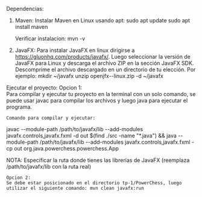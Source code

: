 Dependencias:

1) Maven:
    Instalar Maven en Linux usando apt:
        sudo apt update
        sudo apt install maven
        
    Verificar instalacion:
        mvn -v
    
2) JavaFX:
    Para instalar JavaFX en linux dirigirse a https://gluonhq.com/products/javafx/. Luego seleccionar la versión de JavaFX para Linux y descarga el archivo ZIP en la sección JavaFX SDK.
    Descomprime el archivo descargado en un directorio de tu elección. Por ejemplo:
        mkdir ~/javafx
        unzip openjfx-<version>-linux.zip -d ~/javafx

Ejecutar el proyecto:
    Opcion 1:    
    Para compilar y ejecutar tu proyecto en la terminal con un solo comando, se puede usar javac para compilar los archivos y luego java para ejecutar el programa.
    
    Comando para compilar y ejecutar:

javac --module-path /path/to/javafx/lib --add-modules javafx.controls,javafx.fxml -d out $(find ./src -name "*.java") && java --module-path /path/to/javafx/lib --add-modules javafx.controls,javafx.fxml -cp out org.java.powerchess.powerchess.App

NOTA: Especificar la ruta donde tienes las librerías de JavaFX (reemplaza /path/to/javafx/lib con la ruta real)

    Opcion 2:
    Se debe estar posicionado en el directorio tp-1/PowerChess, luego utilizar el siguiente comando: mvn clean javafx:run


